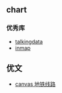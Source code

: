 ## chart

### 优秀库
- [talkingdata](https://www.talkingdata.com/)
- [inmap](http://inmap.talkingdata.com/#/docs/guide/introduce)

## 优文

- [canvas 地铁线路](https://mp.weixin.qq.com/s/sqbM4vYA-fqJlpwis0RdJA)